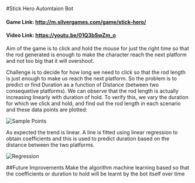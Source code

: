 #Stick Hero Automtaion Bot

#### Game Link: http://m.silvergames.com/game/stick-hero/
#### Video Link: https://youtu.be/01Q3bSwZm_o

Aim of the game is to click and hold the mouse for just the right time so that the rod generated is enough to make the character reach the 
next platform and not too big that it will overshoot.


Challenge is to decide for how long we need to click so that the rod length is just enough to make us reach the next platform. So 
the problem is to predict or find Duration as a function of Distance (between two consequetive platforms). We can observe that the rod length 
is actually increasing linearly with duration of hold. To verify this, we vary the duration for which we click and hold, 
and find out the rod length in each scenario and these data points are plotted:

![Sample Points](https://github.com/tusharsircar95/GameBot/blob/master/Stick%20Hero/Plot_SamplePoints.jpeg)

As expected the trend is linear. A line is fitted using linear regression to obtain coefficients and this is used to predict duration 
based on the distance between the two platforms.


![Regression](https://github.com/tusharsircar95/GameBot/blob/master/Stick%20Hero/Plot_Regression.jpeg)

##Future Improvements
Make the algorithm machine learning based so that the coefficients or duration to hold will be learnt by the bot itself over time
